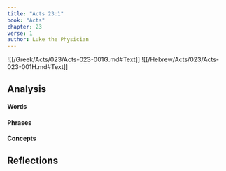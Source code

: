 ```yaml
---
title: "Acts 23:1"
book: "Acts"
chapter: 23
verse: 1
author: Luke the Physician
---
```

![[/Greek/Acts/023/Acts-023-001G.md#Text]]
![[/Hebrew/Acts/023/Acts-023-001H.md#Text]]

## Analysis

#### Words

#### Phrases

#### Concepts

## Reflections
